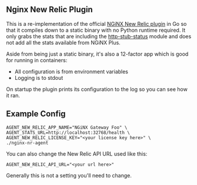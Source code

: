 Nginx New Relic Plugin
----------------------

This is a re-implementation of the official [NGiNX New Relic plugin][1] in Go so
that it compiles down to a static binary with no Python runtime required. It
only grabs the stats that are including the [http-stub-status][2] module and does
not add all the stats available from NGiNX Plus.

Aside from being just a static binary, it's also a 12-factor app which is good
for running in containers:

* All configuration is from environment variables
* Logging is to stdout

On startup the plugin prints its configuration to the log so you can see how
it ran.

Example Config
--------------

```
AGENT_NEW_RELIC_APP_NAME="NGiNX Gateway Foo" \
AGENT_STATS_URL=http://localhost:32768/health \
AGENT_NEW_RELIC_LICENSE_KEY="<your license key here>" \
./nginx-nr-agent
```

You can also change the New Relic API URL used like this:

```
AGENT_NEW_RELIC_API_URL="<your url here>"
```

Generally this is not a setting you'll need to change.

[1]: https://github.com/skyzyx/nginx-nr-agent
[2]: http://nginx.org/en/docs/http/ngx_http_stub_status_module.html
